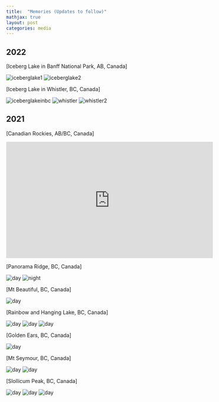 ```yaml
---
title:  "Memories (Updates to follow)"
mathjax: true
layout: post
categories: media
---
```


## 2022

[Iceberg Lake in Banff National Park, AB, Canada]

![iceberglake1](/assets/iceberglake1.jpg)
![iceberglake2](/assets/iceberglake2.jpg)

[Iceberg Lake in Whistler, BC, Canada]

![iceberglakeinbc](/assets/iceberglakeinbc.jpg)
![whistler](/assets/whistler.jpg)
![whistler2](/assets/whistler2.jpg)

## 2021

[Canadian Rockies, AB/BC, Canada]

<iframe width="560" height="315" src="https://www.youtube.com/embed/prqpy1ecI2k?si=iZ9SdEf19mryxd2O" title="YouTube video player" frameborder="0" allow="accelerometer; autoplay; clipboard-write; encrypted-media; gyroscope; picture-in-picture; web-share" referrerpolicy="strict-origin-when-cross-origin" allowfullscreen></iframe>

[Panorama Ridge, BC, Canada]

![day](/assets/panaromaridge.jpg)
![night](/assets/panaromaridgeevening.jpg)

[Mt Beautiful, BC, Canada]

![day](/assets/mtbeautiful.jpg)

[Rainbow and Hanging Lake, BC, Canada]

![day](/assets/milkywayarhanginglake.jpg)
![day](/assets/rainbowlake.jpg)
![day](/assets/snowbath.jpg)

[Golden Ears, BC, Canada]

![day](/assets/goldenears.jpg)

[Mt Seymour, BC, Canada]

![day](/assets/seymour1.jpg)
![day](/assets/Seymour2.jpg)

[Slollicum Peak, BC, Canada]

![day](/assets/SlollicumPeak1.jpg)
![day](/assets/tentslollicumpeak.jpg)
![day](/assets/bbqslollicumpeak.jpg)
